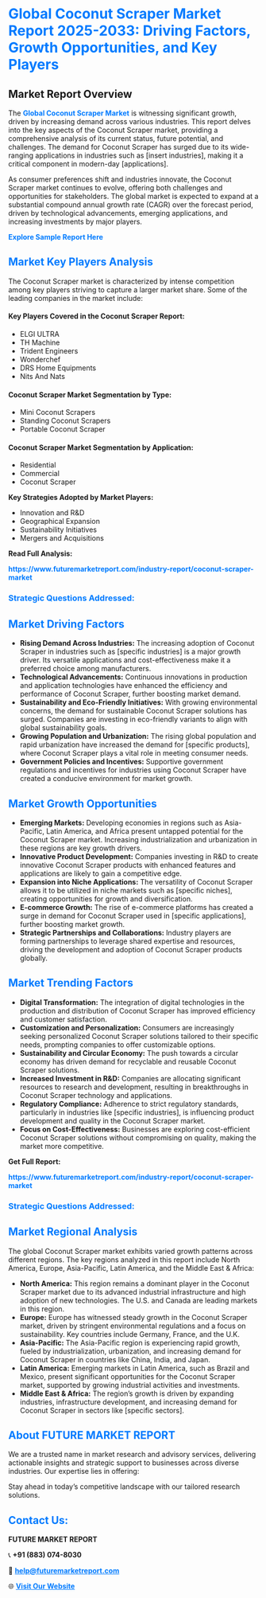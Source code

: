 <h1 style="color: #007BFF;">Global Coconut Scraper Market Report 2025-2033: Driving Factors, Growth Opportunities, and Key Players</h1>

<section id="overview">
<h2>Market Report Overview</h2>
<p>The <a href="https://www.futuremarketreport.com/industry-report/coconut-scraper-market" style="color: #007BFF; text-decoration: none;"><strong>Global Coconut Scraper Market</strong></a> is witnessing significant growth, driven by increasing demand across various industries. This report delves into the key aspects of the Coconut Scraper market, providing a comprehensive analysis of its current status, future potential, and challenges. The demand for Coconut Scraper has surged due to its wide-ranging applications in industries such as [insert industries], making it a critical component in modern-day [applications].</p>
<p>As consumer preferences shift and industries innovate, the Coconut Scraper market continues to evolve, offering both challenges and opportunities for stakeholders. The global market is expected to expand at a substantial compound annual growth rate (CAGR) over the forecast period, driven by technological advancements, emerging applications, and increasing investments by major players.</p>
</section>

<section id="overview">
<p><a href="https://www.futuremarketreport.com/request-sample/reportId=112414" style="color: #007BFF; text-decoration: none;"><strong>Explore Sample Report Here</strong></a></p>
</section>

<section id="key-players">
<h2 style="color: #007BFF;">Market Key Players Analysis</h2>
<p>The Coconut Scraper market is characterized by intense competition among key players striving to capture a larger market share. Some of the leading companies in the market include:</p>
<h4>Key Players Covered in the Coconut Scraper Report:</h4>
<ul><li>ELGI ULTRA</li><li>TH Machine</li><li>Trident Engineers</li><li>Wonderchef</li><li>DRS Home Equipments</li><li>Nits And Nats</li></ul>
<h4>Coconut Scraper Market Segmentation by Type:</h4>
<ul><li>Mini Coconut Scrapers</li><li>Standing Coconut Scrapers</li><li>Portable Coconut Scraper</li></ul>

<h4>Coconut Scraper Market Segmentation by Application:</h4>
<ul><li>Residential</li><li>Commercial</li><li>Coconut Scraper</li></ul>
<p><strong>Key Strategies Adopted by Market Players:</strong></p>
<ul>
<li>Innovation and R&D</li>
<li>Geographical Expansion</li>
<li>Sustainability Initiatives</li>
<li>Mergers and Acquisitions</li>
</ul>
</section>

<section>
<p><strong>Read Full Analysis: </strong></p><a href="https://www.futuremarketreport.com/industry-report/coconut-scraper-market" style="color: #007BFF; text-decoration: none;"><strong>https://www.futuremarketreport.com/industry-report/coconut-scraper-market</strong></a>
<h3 style="color: #007BFF;">Strategic Questions Addressed:</h3>
</section>

<section id="driving-factors">
<h2 style="color: #007BFF;">Market Driving Factors</h2>
<ul>
<li><strong>Rising Demand Across Industries:</strong> The increasing adoption of Coconut Scraper in industries such as [specific industries] is a major growth driver. Its versatile applications and cost-effectiveness make it a preferred choice among manufacturers.</li>
<li><strong>Technological Advancements:</strong> Continuous innovations in production and application technologies have enhanced the efficiency and performance of Coconut Scraper, further boosting market demand.</li>
<li><strong>Sustainability and Eco-Friendly Initiatives:</strong> With growing environmental concerns, the demand for sustainable Coconut Scraper solutions has surged. Companies are investing in eco-friendly variants to align with global sustainability goals.</li>
<li><strong>Growing Population and Urbanization:</strong> The rising global population and rapid urbanization have increased the demand for [specific products], where Coconut Scraper plays a vital role in meeting consumer needs.</li>
<li><strong>Government Policies and Incentives:</strong> Supportive government regulations and incentives for industries using Coconut Scraper have created a conducive environment for market growth.</li>
</ul>
</section>

<section id="growth-opportunities">
<h2 style="color: #007BFF;">Market Growth Opportunities</h2>
<ul>
<li><strong>Emerging Markets:</strong> Developing economies in regions such as Asia-Pacific, Latin America, and Africa present untapped potential for the Coconut Scraper market. Increasing industrialization and urbanization in these regions are key growth drivers.</li>
<li><strong>Innovative Product Development:</strong> Companies investing in R&D to create innovative Coconut Scraper products with enhanced features and applications are likely to gain a competitive edge.</li>
<li><strong>Expansion into Niche Applications:</strong> The versatility of Coconut Scraper allows it to be utilized in niche markets such as [specific niches], creating opportunities for growth and diversification.</li>
<li><strong>E-commerce Growth:</strong> The rise of e-commerce platforms has created a surge in demand for Coconut Scraper used in [specific applications], further boosting market growth.</li>
<li><strong>Strategic Partnerships and Collaborations:</strong> Industry players are forming partnerships to leverage shared expertise and resources, driving the development and adoption of Coconut Scraper products globally.</li>
</ul>
</section>

<section id="trending-factors">
<h2 style="color: #007BFF;">Market Trending Factors</h2>
<ul>
<li><strong>Digital Transformation:</strong> The integration of digital technologies in the production and distribution of Coconut Scraper has improved efficiency and customer satisfaction.</li>
<li><strong>Customization and Personalization:</strong> Consumers are increasingly seeking personalized Coconut Scraper solutions tailored to their specific needs, prompting companies to offer customizable options.</li>
<li><strong>Sustainability and Circular Economy:</strong> The push towards a circular economy has driven demand for recyclable and reusable Coconut Scraper solutions.</li>
<li><strong>Increased Investment in R&D:</strong> Companies are allocating significant resources to research and development, resulting in breakthroughs in Coconut Scraper technology and applications.</li>
<li><strong>Regulatory Compliance:</strong> Adherence to strict regulatory standards, particularly in industries like [specific industries], is influencing product development and quality in the Coconut Scraper market.</li>
<li><strong>Focus on Cost-Effectiveness:</strong> Businesses are exploring cost-efficient Coconut Scraper solutions without compromising on quality, making the market more competitive.</li>
</ul>
</section>

<section>
<p><strong>Get Full Report: </strong></p><a href="https://www.futuremarketreport.com/industry-report/coconut-scraper-market" style="color: #007BFF; text-decoration: none;"><strong>https://www.futuremarketreport.com/industry-report/coconut-scraper-market</strong></a>
<h3 style="color: #007BFF;">Strategic Questions Addressed:</h3>
</section>


<section id="regional-analysis">
<h2 style="color: #007BFF;">Market Regional Analysis</h2>
<p>The global Coconut Scraper market exhibits varied growth patterns across different regions. The key regions analyzed in this report include North America, Europe, Asia-Pacific, Latin America, and the Middle East & Africa:</p>
<ul>
<li><strong>North America:</strong> This region remains a dominant player in the Coconut Scraper market due to its advanced industrial infrastructure and high adoption of new technologies. The U.S. and Canada are leading markets in this region.</li>
<li><strong>Europe:</strong> Europe has witnessed steady growth in the Coconut Scraper market, driven by stringent environmental regulations and a focus on sustainability. Key countries include Germany, France, and the U.K.</li>
<li><strong>Asia-Pacific:</strong> The Asia-Pacific region is experiencing rapid growth, fueled by industrialization, urbanization, and increasing demand for Coconut Scraper in countries like China, India, and Japan.</li>
<li><strong>Latin America:</strong> Emerging markets in Latin America, such as Brazil and Mexico, present significant opportunities for the Coconut Scraper market, supported by growing industrial activities and investments.</li>
<li><strong>Middle East & Africa:</strong> The region’s growth is driven by expanding industries, infrastructure development, and increasing demand for Coconut Scraper in sectors like [specific sectors].</li>
</ul>
</section>

<footer>
<h2 style="color: #007BFF;">About FUTURE MARKET REPORT</h2>
<p>We are a trusted name in market research and advisory services, delivering actionable insights and strategic support to businesses across diverse industries. Our expertise lies in offering:</p>

<p>Stay ahead in today’s competitive landscape with our tailored research solutions.</p>

<h2 style="color: #007BFF;">Contact Us:</h2>
<p><strong>FUTURE MARKET REPORT</strong></p>
<p>📞 <strong>+91 (883) 074-8030</strong></p>
<p>📧 <strong><a href="mailto:help@futuremarketreport.com" style="color: #007BFF;">help@futuremarketreport.com</a></strong></p>
<p>🌐 <strong><a href="https://www.futuremarketreport.com/" style="color: #007BFF;">Visit Our Website</a></strong></p>
</footer>
